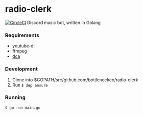 # radio-clerk
[![CircleCI](https://circleci.com/gh/bottleneckco/radio-clerk/tree/master.svg?style=svg)](https://circleci.com/gh/bottleneckco/radio-clerk/tree/master)
Discord music bot, written in Golang

### Requirements
- youtube-dl
- ffmpeg
- [dca](https://github.com/bwmarrin/dca/tree/master/cmd/dca)

### Development
1. Clone into $GOPATH/src/github.com/bottleneckco/radio-clerk
2. Run `$ dep ensure`

### Running
`$ go run main.go`
